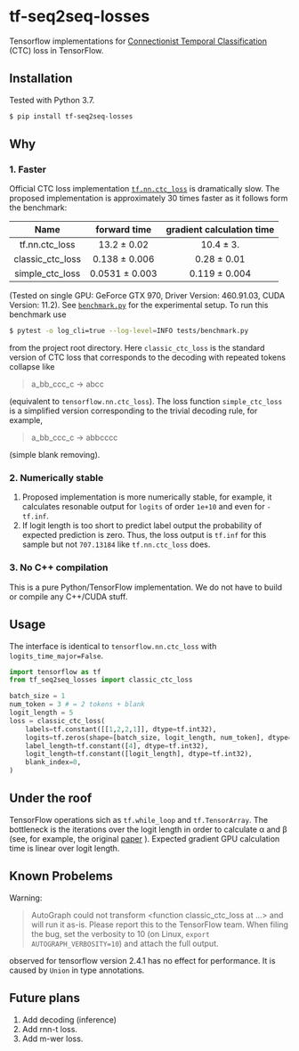 # tf-seq2seq-losses
Tensorflow implementations for
[Connectionist Temporal Classification](file:///home/alexey/Downloads/Connectionist_temporal_classification_Labelling_un.pdf)
(CTC) loss in TensorFlow.

## Installation
Tested with Python 3.7. 
```bash
$ pip install tf-seq2seq-losses
```

## Why
### 1. Faster
Official CTC loss implementation 
[`tf.nn.ctc_loss`](https://www.tensorflow.org/api_docs/python/tf/nn/ctc_loss)
is dramatically slow. 
The proposed implementation is approximately 30 times faster as it follows form the benchmark:

|            Name             |      forward time      |  gradient calculation time  |                 
|:---------------------------:|:----------------------:|:---------------------------:|
|       tf.nn.ctc_loss        |      13.2 ± 0.02       |          10.4 ± 3.          |
|      classic_ctc_loss       |     0.138 ± 0.006      |         0.28 ± 0.01         |
|       simple_ctc_loss       |     0.0531 ± 0.003     |        0.119 ± 0.004        |

(Tested on single GPU: GeForce GTX 970,  Driver Version: 460.91.03, CUDA Version: 11.2). See 
[`benchmark.py`](tests/performance_test.py)
for the experimental setup. To run this benchmark use
```bash
$ pytest -o log_cli=true --log-level=INFO tests/benchmark.py
```
from the project root directory.
Here `classic_ctc_loss` is the standard version of CTC loss
that corresponds to the decoding with repeated tokens collapse like 
> a_bb_ccc_c   ->   abcc

(equivalent to `tensorflow.nn.ctc_loss`).
The loss function `simple_ctc_loss` is a simplified version corresponding to the trivial decoding rule, for example,

> a_bb_ccc_c   ->   abbcccc

(simple blank removing).

### 2. Numerically stable 
1. Proposed implementation is more numerically stable, for example, it calculates resonable output for
`logits` of order `1e+10` and even for `-tf.inf`.
2. If logit length is too short to predict label output the probability of expected prediction is zero.
Thus, the loss output is `tf.inf` for this sample but not `707.13184` like `tf.nn.ctc_loss` does.


### 3. No C++ compilation
This is a pure Python/TensorFlow implementation. We do not have to build or compile any C++/CUDA stuff.


## Usage
The interface is identical to `tensorflow.nn.ctc_loss` with `logits_time_major=False`.
```python
import tensorflow as tf
from tf_seq2seq_losses import classic_ctc_loss

batch_size = 1
num_token = 3 # = 2 tokens + blank
logit_length = 5
loss = classic_ctc_loss(
    labels=tf.constant([[1,2,2,1]], dtype=tf.int32),
    logits=tf.zeros(shape=[batch_size, logit_length, num_token], dtype=tf.float32),
    label_length=tf.constant([4], dtype=tf.int32),
    logit_length=tf.constant([logit_length], dtype=tf.int32),
    blank_index=0,
)
```

## Under the roof
TensorFlow operations sich as `tf.while_loop` and `tf.TensorArray`. 
The bottleneck is the iterations over the logit length in order to calculate
α and β
(see, for example, the original 
[paper](file:///home/alexey/Downloads/Connectionist_temporal_classification_Labelling_un.pdf)
). Expected gradient GPU calculation time is linear over logit length. 

## Known Probelems
Warning:
> AutoGraph could not transform <function classic_ctc_loss at ...> and will run it as-is.
Please report this to the TensorFlow team. When filing the bug, set the verbosity to 10 (on Linux, `export AUTOGRAPH_VERBOSITY=10`) and attach the full output.

observed for tensorflow version 2.4.1
has no effect for performance. It is caused by `Union` in type annotations. 

## Future plans
1. Add decoding (inference)
2. Add rnn-t loss.
3. Add m-wer loss.
